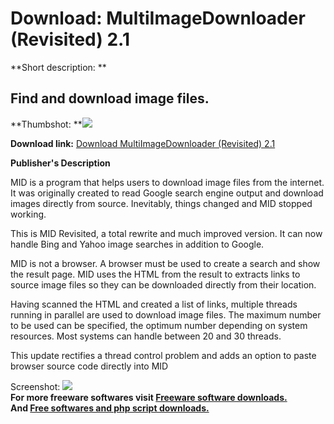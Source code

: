 # Download: MultiImageDownloader (Revisited) 2.1

**Short description: **

## Find and download image files.

  
**Thumbshot: **![](http://www.freewarefiles.com/screenshot/multi_image_dnldr2_md.jpg)   
  
**Download link:** [Download MultiImageDownloader (Revisited) 2.1](http://freesoftwares.boysofts.com/MultiImageDownloader_program_55357.html)  
  

**Publisher's Description**  
  

MID is a program that helps users to download image files from the internet.
It was originally created to read Google search engine output and download
images directly from source. Inevitably, things changed and MID stopped
working.

This is MID Revisited, a total rewrite and much improved version. It can now
handle Bing and Yahoo image searches in addition to Google.

MID is not a browser. A browser must be used to create a search and show the
result page. MID uses the HTML from the result to extracts links to source
image files so they can be downloaded directly from their location.

Having scanned the HTML and created a list of links, multiple threads running
in parallel are used to download image files. The maximum number to be used
can be specified, the optimum number depending on system resources. Most
systems can handle between 20 and 30 threads.

This update rectifies a thread control problem and adds an option to paste
browser source code directly into MID

  
  
Screenshot:
![](http://www.freewarefiles.com/screenshot/multi_image_dnldr2.jpg)  
**For more freeware softwares visit [Freeware software downloads.](http://freesoftwares.boysofts.com/)**   
**And [Free softwares and php script downloads.](http://www.boysofts.com/)**

